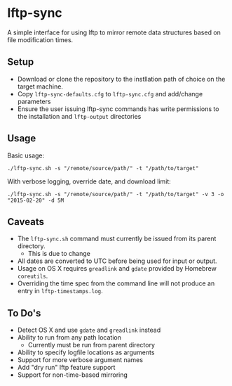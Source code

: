 # lftp-sync
A simple interface for using lftp to mirror remote data structures based on file modification times.

## Setup
- Download or clone the repository to the instllation path of choice on the target machine.
- Copy `lftp-sync-defaults.cfg` to `lftp-sync.cfg` and add/change parameters
- Ensure the user issuing lftp-sync commands has write permissions to the installation and `lftp-output` directories

## Usage
Basic usage:

    ./lftp-sync.sh -s "/remote/source/path/" -t "/path/to/target"
With verbose logging, override date, and download limit:

    ./lftp-sync.sh -s "/remote/source/path/" -t "/path/to/target" -v 3 -o "2015-02-20" -d 5M

## Caveats
* The `lftp-sync.sh` command must currently be issued from its parent directory.
    * This is due to change
* All dates are converted to UTC before being used for input or output.
* Usage on OS X requires `greadlink` and `gdate` provided by Homebrew `coreutils`.
* Overriding the time spec from the command line will not produce an entry in `lftp-timestamps.log`.

## To Do's
* Detect OS X and use `gdate` and `greadlink` instead
* Ability to run from any path location
    * Currently must be run from parent directory
* Ability to specify logfile locations as arguments
* Support for more verbose argument names
* Add "dry run" lftp feature support
* Support for non-time-based mirroring